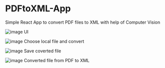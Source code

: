 # PDFtoXML-App
Simple React App to convert PDF files to XML with help of Computer Vision


![image](https://user-images.githubusercontent.com/90003389/207295984-fc765c62-8fa8-403a-9af0-5dfa45287cad.png)
UI

![image](https://user-images.githubusercontent.com/90003389/207296218-4f13e954-1f1d-4428-8e38-99c4caf9a501.png)
Choose local file and convert

![image](https://user-images.githubusercontent.com/90003389/207296485-7d34f176-601a-47ae-b1c0-b04f39e389b1.png)
Save coverted file

![image](https://user-images.githubusercontent.com/90003389/207296809-a24f588b-9b89-4d8e-8c90-92db10664b80.png)
Converted file from PDF to XML
